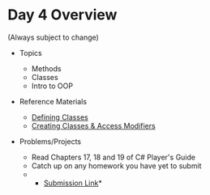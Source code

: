 # Day 4 Overview

(Always subject to change)


- Topics
  - Methods
  - Classes
  - Intro to OOP
  

- Reference Materials
  - [Defining Classes](https://docs.google.com/a/wecancodeit.org/presentation/d/13U5ynGZEs_FTLHhU9K4KorEth9OReo5L5sRlRDWXitU/edit?usp=sharing)
  - [Creating Classes & Access Modifiers](http://www.coolinfographics.com/blog/2015/2/9/the-massive-scifi-starship-size-comparison-chart.html)
- Problems/Projects
  - Read Chapters 17, 18 and 19 of C# Player's Guide
  - Catch up on any homework you have yet to submit
  -  * [Submission Link](https://goo.gl/forms/klAY4tUOb1Kw9xdq1)*
